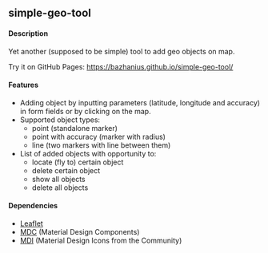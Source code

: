 ## simple-geo-tool

#### Description
Yet another (supposed to be simple) tool to add geo objects on map.

Try it on GitHub Pages: https://bazhanius.github.io/simple-geo-tool/

#### Features
- Adding object by inputting parameters (latitude, longitude and accuracy) in form fields or by clicking on the map.
- Supported object types:
  - point (standalone marker)
  - point with accuracy (marker with radius)
  - line (two markers with line between them)
- List of added objects with opportunity to:
  - locate (fly to) certain object
  - delete certain object
  - show  all objects
  - delete all objects

#### Dependencies
- [Leaflet](https://github.com/Leaflet/Leaflet)
- [MDC](https://github.com/material-components/material-components-web) (Material Design Components)
- [MDI](https://github.com/Templarian/MaterialDesign) (Material Design Icons from the Community)
